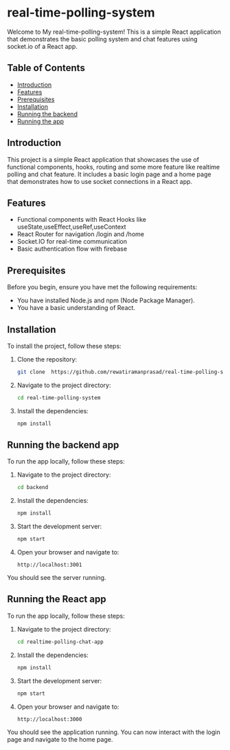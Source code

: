 


# real-time-polling-system

Welcome to My real-time-polling-system! This is a simple React application that demonstrates the basic polling system and chat features using socket.io of a React app.

## Table of Contents
- [Introduction](#introduction)
- [Features](#features)
- [Prerequisites](#prerequisites)
- [Installation](#installation)
- [Running the backend](#Running-the-backend-app)
- [Running the app](#running-the-React-app)


## Introduction

This project is a simple React application that showcases the use of functional components, hooks, routing and some more feature like realtime polling and chat feature. It includes a basic login page and a home page that demonstrates how to use socket connections in a React app.

## Features

- Functional components with React Hooks like useState,useEffect,useRef,useContext
- React Router for navigation /login and /home
- Socket.IO for real-time communication
- Basic authentication flow with firebase

## Prerequisites

Before you begin, ensure you have met the following requirements:

- You have installed Node.js and npm (Node Package Manager).
- You have a basic understanding of React.

## Installation

To install the project, follow these steps:

1. Clone the repository:

    ```sh
    git clone  https://github.com/rewatiramanprasad/real-time-polling-system.git
    ```

2. Navigate to the project directory:

    ```sh
    cd real-time-polling-system
    ```

3. Install the dependencies:

    ```sh
    npm install
    ```

## Running the backend app

To run the app locally, follow these steps:
1. Navigate to the project directory:

    ```sh
    cd backend
    ```
2. Install the dependencies:

    ```sh
    npm install
    ```

3. Start the development server:

    ```sh
    npm start
    ```

4. Open your browser and navigate to:

    ```
    http://localhost:3001
    ```

You should see the server running.

## Running the React app

To run the app locally, follow these steps:
1. Navigate to the project directory:

    ```sh
    cd realtime-polling-chat-app
    ```
2. Install the dependencies:

    ```sh
    npm install
    ```

3. Start the development server:

    ```sh
    npm start
    ```

4. Open your browser and navigate to:

    ```
    http://localhost:3000
    ```

You should see the application running. You can now interact with the login page and navigate to the home page.


